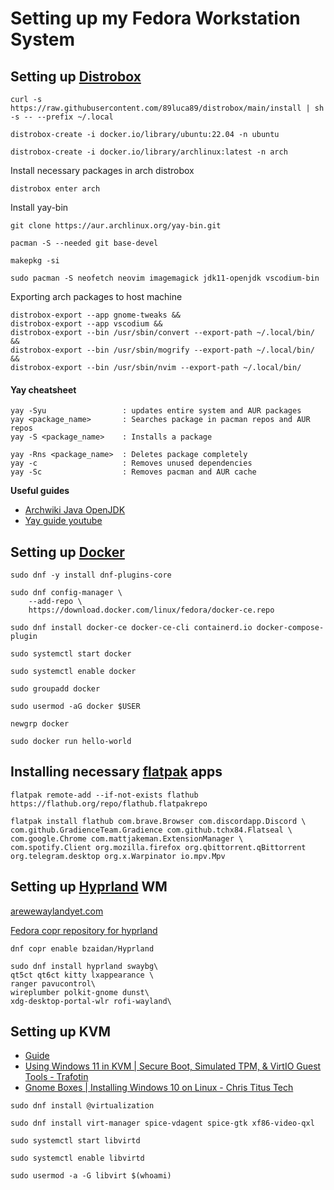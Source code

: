 # Setting up my Fedora Workstation System

## Setting up [Distrobox](https://github.com/89luca89/distrobox) 
```
curl -s https://raw.githubusercontent.com/89luca89/distrobox/main/install | sh -s -- --prefix ~/.local
```

```
distrobox-create -i docker.io/library/ubuntu:22.04 -n ubuntu
```

```
distrobox-create -i docker.io/library/archlinux:latest -n arch
```

Install necessary packages in arch distrobox
```
distrobox enter arch
```

Install yay-bin
```
git clone https://aur.archlinux.org/yay-bin.git
```
```
pacman -S --needed git base-devel
```
```
makepkg -si
```
```
sudo pacman -S neofetch neovim imagemagick jdk11-openjdk vscodium-bin
```

Exporting arch packages to host machine
```
distrobox-export --app gnome-tweaks &&
distrobox-export --app vscodium &&
distrobox-export --bin /usr/sbin/convert --export-path ~/.local/bin/ &&
distrobox-export --bin /usr/sbin/mogrify --export-path ~/.local/bin/ &&
distrobox-export --bin /usr/sbin/nvim --export-path ~/.local/bin/
```

#### Yay cheatsheet
```
yay -Syu                 : updates entire system and AUR packages
yay <package_name>       : Searches package in pacman repos and AUR repos
yay -S <package_name>    : Installs a package

yay -Rns <package_name>  : Deletes package completely
yay -c                   : Removes unused dependencies
yay -Sc                  : Removes pacman and AUR cache
```

**Useful guides**
- [Archwiki Java OpenJDK](https://wiki.archlinux.org/title/java)
- [Yay guide youtube](https://youtu.be/NzNuFN9hqjI)

## Setting up [Docker](https://docs.docker.com/engine/install/fedora/)
```
sudo dnf -y install dnf-plugins-core
```

```
sudo dnf config-manager \
    --add-repo \
    https://download.docker.com/linux/fedora/docker-ce.repo
```

```
sudo dnf install docker-ce docker-ce-cli containerd.io docker-compose-plugin
```

```
sudo systemctl start docker
```
```
sudo systemctl enable docker
```

```
sudo groupadd docker
```
```
sudo usermod -aG docker $USER
```
```
newgrp docker
```

```
sudo docker run hello-world
```

## Installing necessary [flatpak](https://flatpak.org/setup/Fedora) apps
```
flatpak remote-add --if-not-exists flathub https://flathub.org/repo/flathub.flatpakrepo
```

```
flatpak install flathub com.brave.Browser com.discordapp.Discord \
com.github.GradienceTeam.Gradience com.github.tchx84.Flatseal \
com.google.Chrome com.mattjakeman.ExtensionManager \
com.spotify.Client org.mozilla.firefox org.qbittorrent.qBittorrent 
org.telegram.desktop org.x.Warpinator io.mpv.Mpv
```

## Setting up [Hyprland](https://wiki.hyprland.org/) WM

[arewewaylandyet.com](https://arewewaylandyet.com/)

[Fedora copr repository for hyprland](https://copr.fedorainfracloud.org/coprs/bzaidan/Hyprland/)
```
dnf copr enable bzaidan/Hyprland
```

```
sudo dnf install hyprland swaybg\
qt5ct qt6ct kitty lxappearance \
ranger pavucontrol\
wireplumber polkit-gnome dunst\
xdg-desktop-portal-wlr rofi-wayland\
```

## Setting up KVM 
- [Guide](https://fedoramagazine.org/full-virtualization-system-on-fedora-workstation-30/)
- [Using Windows 11 in KVM | Secure Boot, Simulated TPM, & VirtIO Guest Tools - Trafotin](https://youtu.be/i-OHcENVMG0)
- [Gnome Boxes | Installing Windows 10 on Linux - Chris Titus Tech](https://youtu.be/c1c5wiQhgZU)

```
sudo dnf install @virtualization
```
```
sudo dnf install virt-manager spice-vdagent spice-gtk xf86-video-qxl
```
```
sudo systemctl start libvirtd
```
```
sudo systemctl enable libvirtd
```
```
sudo usermod -a -G libvirt $(whoami)
```

